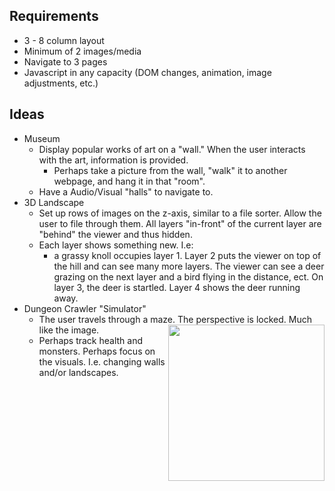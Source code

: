 ## Requirements
- 3 - 8 column layout
- Minimum of 2 images/media
- Navigate to 3 pages
- Javascript in any capacity (DOM changes, animation, image adjustments, etc.)

## Ideas
- Museum
  + Display popular works of art on a "wall." When the user interacts with the art, information is provided.
    - Perhaps take a picture from the wall, "walk" it to another webpage, and hang it in that "room".
  + Have a Audio/Visual "halls" to navigate to.
- 3D Landscape
  + Set up rows of images on the z-axis, similar to a file sorter. Allow the user to file through them. All layers "in-front" of the current layer are "behind" the viewer and thus hidden.
  + Each layer shows something new. I.e:
    - a grassy knoll occupies layer 1. Layer 2 puts the viewer on top of the hill and can see many more layers. The viewer can see a deer grazing on the next layer and a     bird flying in the distance, ect. On layer 3, the deer is startled. Layer 4 shows the deer running away.
- Dungeon Crawler "Simulator"
  + The user travels through a maze. The perspective is locked. Much like the image. <img src="https://i.imgur.com/JDDTMB5.jpg" align=right width=250px height=auto>
  + Perhaps track health and monsters. Perhaps focus on the visuals. I.e. changing walls and/or landscapes.
